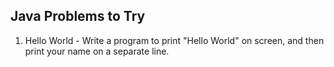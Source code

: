 ## Java Problems to Try

1. Hello World - Write a program to print "Hello World" on screen, and then print your name on a separate line.